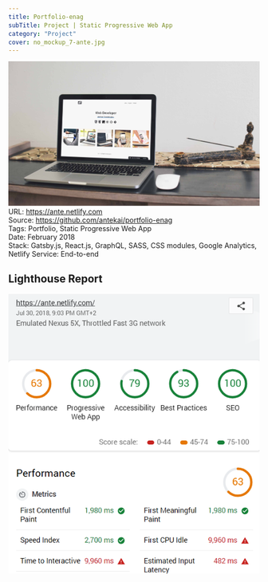```yaml
---
title: Portfolio-enag 
subTitle: Project | Static Progressive Web App
category: "Project"
cover: no_mockup_7-ante.jpg
---
```

![Mockup - portfolio-enag](./no_mockup_7-ante.jpg)
URL: https://ante.netlify.com  
Source: https://github.com/antekai/portfolio-enag  
Tags: Portfolio, Static Progressive Web App  
Date: February 2018  
Stack: Gatsby.js, React.js, GraphQL, SASS, CSS modules, Google Analytics, Netlify
Service: End-to-end 

## Lighthouse Report
![Lighthouse report](./ante-lr2.png)